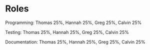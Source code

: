 # Roles

Programming: Thomas 25%, Hannah 25%, Greg 25%, Calvin 25% 

Testing: Thomas 25%, Hannah 25%, Greg 25%, Calvin 25% 

Documentation: Thomas 25%, Hannah 25%, Greg 25%, Calvin 25% 
